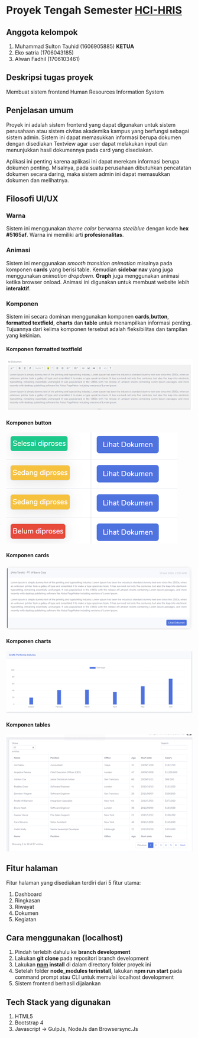 # Proyek Tengah Semester [HCI-HRIS](https://proyek-hci-hris.herokuapp.com)

## Anggota kelompok
1. Muhammad Sulton Tauhid (1606905885) **KETUA**
2. Eko satria (1706043185)
3. Alwan Fadhil (1706103461)

## Deskripsi tugas proyek
Membuat sistem frontend Human Resources Information System

## Penjelasan umum
Proyek ini adalah sistem frontend yang dapat digunakan untuk sistem perusahaan atau sistem civitas akademika kampus yang berfungsi sebagai sistem admin. Sistem ini dapat memasukkan informasi berupa dokumen dengan disediakan Textview agar user dapat melakukan input dan menunjukkan hasil dokumennya pada card yang disediakan.

Aplikasi ini penting karena aplikasi ini dapat merekam informasi berupa dokumen penting. Misalnya, pada suatu perusahaan dibutuhkan pencatatan dokumen secara daring, maka sistem admin ini dapat memasukkan dokumen dan melihatnya.

## Filosofi UI/UX
### Warna
Sistem ini menggunakan _theme color_ berwarna _steelblue_ dengan kode __hex #5165af__. Warna ini memiliki arti **profesionalitas**.

### Animasi
Sistem ini menggunakan _smooth transition animation_ misalnya pada komponen __cards__ yang berisi table. Kemudian __sidebar nav__ yang juga menggunakan _animation dropdown_. __Graph__ juga menggunakan animasi ketika browser onload. Animasi ini digunakan untuk membuat website lebih __interaktif__. 

### Komponen
Sistem ini secara dominan menggunakan komponen __cards__,__button__, __formatted textfield__, __charts__ dan __table__ untuk menampilkan informasi penting. Tujuannya dari kelima komponen tersebut adalah fleksibilitas dan tampilan yang kekinian.

#### Komponen formatted textfield
<img src="./img/readme/formatted-textfield.png" alt="formatted-textfield" />

#### Komponen button
<img src="./img/readme/colourful-buttons.png" alt="colourful-buttons" />

#### Komponen cards
<img src="./img/readme/cards.png" alt="cards" />

#### Komponen charts
<img src="./img/readme/graph.png" alt="graph" />

#### Komponen tables
<img src="./img/readme/responsive-tables.png" alt="responsive-tables" />

## Fitur halaman
Fitur halaman yang disediakan terdiri dari 5 fitur utama:
1. Dashboard
2. Ringkasan
3. Riwayat
4. Dokumen
5. Kegiatan

## Cara menggunakan (localhost)
1. Pindah terlebih dahulu ke **branch development**
2. Lakukan **git clone** pada repositori branch development
3. Lakukan **[npm](https://nodejs.org/en/download/) install** di dalam directory folder proyek ini
4. Setelah folder **node_modules terinstall**, lakukan **npm run start** pada command prompt atau CLI untuk memulai localhost development
5. Sistem frontend berhasil dijalankan

## Tech Stack yang digunakan
1. HTML5
2. Bootstrap 4
3. Javascript -> GulpJs, NodeJs dan Browsersync.Js
